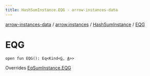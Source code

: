 ```yaml
---
title: HashSumInstance.EQG - arrow-instances-data
---
```


[arrow-instances-data](../../index.html) / [arrow.instances](../index.html) / [HashSumInstance](index.html) / [EQG](./-e-q-g.html)

# EQG

`open fun EQG(): Eq<Kind<`[`G`](index.html#G)`, `[`A`](index.html#A)`>>`

Overrides [EqSumInstance.EQG](../-eq-sum-instance/-e-q-g.html)

